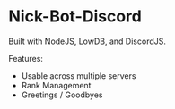 # Nick-Bot-Discord

Built with NodeJS, LowDB, and DiscordJS.

Features:
- Usable across multiple servers
- Rank Management
- Greetings / Goodbyes
